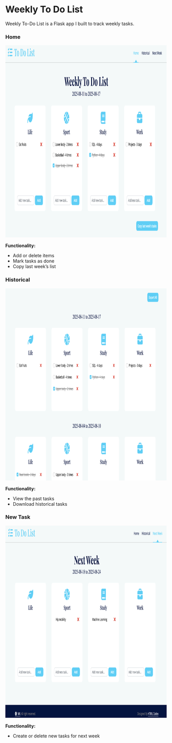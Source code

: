 # Weekly To Do List
Weekly To-Do List is a Flask app I built to track weekly tasks. 

### Home  
<img src="./weekly_to_do_list.png" alt="Image Description" width="800" height="600"/>  

**Functionality:**  
- Add or delete items  
- Mark tasks as done  
- Copy last week’s list


### Historical
<img src="./historical.png" alt="Image Description" width="800" height="600"/>

**Functionality:**  
- View the past tasks
- Download historical tasks  

### New Task
<img src="./next_week.png" alt="Image Description" width="800" height="600"/>

**Functionality:**  
- Create or delete new tasks for next week  

